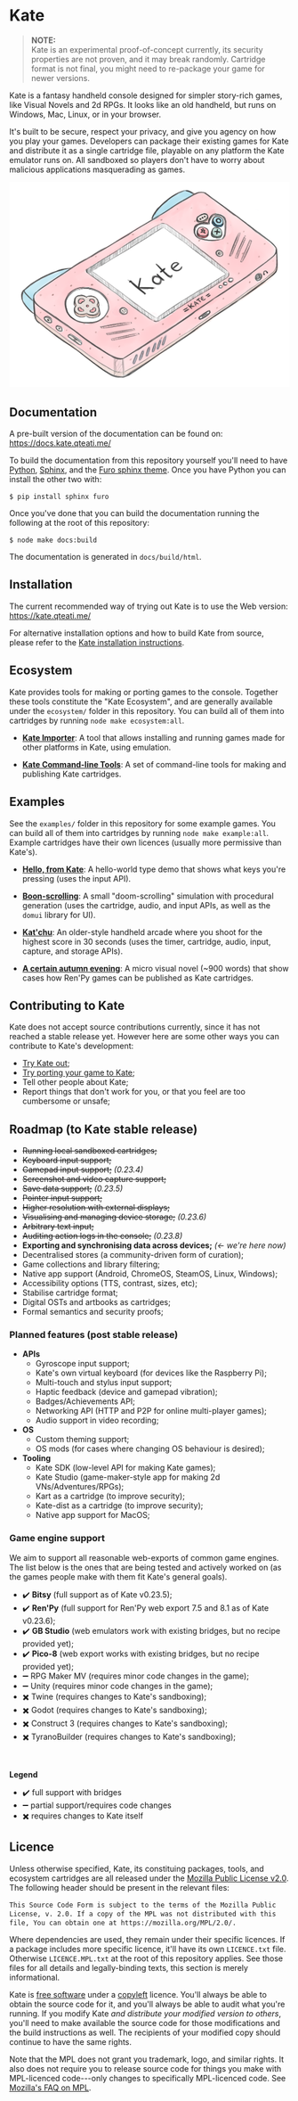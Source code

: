 # Kate

> **NOTE:**  
> Kate is an experimental proof-of-concept currently, its security properties are not proven, and it may break randomly. Cartridge format is not final, you might need to re-package your game for newer versions.

Kate is a fantasy handheld console designed for simpler story-rich games, like Visual Novels and 2d RPGs. It looks like an old handheld, but runs on Windows, Mac, Linux, or in your browser.

It's built to be secure, respect your privacy, and give you agency on how you play your games. Developers can package their existing games for Kate and distribute it as a single cartridge file, playable on any platform the Kate emulator runs on. All sandboxed so players don't have to worry about malicious applications masquerading as games.

![](./docs/kate.png)

## Documentation

A pre-built version of the documentation can be found on:
https://docs.kate.qteati.me/

To build the documentation from this repository yourself you'll need to have [Python](https://www.python.org/), [Sphinx](https://www.sphinx-doc.org/en/master/), and the [Furo sphinx theme](https://github.com/pradyunsg/furo). Once you have Python you can install the other two with:

```shell
$ pip install sphinx furo
```

Once you've done that you can build the documentation running the following
at the root of this repository:

```shell
$ node make docs:build
```

The documentation is generated in `docs/build/html`.

## Installation

The current recommended way of trying out Kate is to use the Web version: https://kate.qteati.me/

For alternative installation options and how to build Kate from source, please refer to the [Kate installation instructions](https://docs.kate.qteati.me/user/manual/intro/install.html).

## Ecosystem

Kate provides tools for making or porting games to the console. Together these
tools constitute the "Kate Ecosystem", and are generally available under the
`ecosystem/` folder in this repository. You can build all of them into
cartridges by running `node make ecosystem:all`.

- [**Kate Importer**](ecosystem/importer/): A tool that allows installing and
  running games made for other platforms in Kate, using emulation.

- [**Kate Command-line Tools**](packages/kate-tools/): A set of command-line
  tools for making and publishing Kate cartridges.

## Examples

See the `examples/` folder in this repository for some example games. You can build all of them into cartridges by running `node make example:all`. Example
cartridges have their own licences (usually more permissive than Kate's).

- [**Hello, from Kate**](examples/hello-world/): A hello-world type demo that shows what keys you're pressing (uses the input API).

- [**Boon-scrolling**](examples/boon-scrolling/): A small "doom-scrolling" simulation with procedural generation (uses the cartridge, audio, and input APIs, as well as the `domui` library for UI).

- [**Kat'chu**](examples/katchu/): An older-style handheld arcade where you shoot for the highest score in 30 seconds (uses the timer, cartridge, audio, input, capture, and storage APIs).

- [**A certain autumn evening**](examples/a-certain-autumn-evening/): A
  micro visual novel (~900 words) that show cases how Ren'Py games can be
  published as Kate cartridges.

## Contributing to Kate

Kate does not accept source contributions currently, since it has not reached a stable release yet. However here are some other ways you can contribute to Kate's development:

- [Try Kate out](https://docs.kate.qteati.me/user/manual/intro/install.html);
- [Try porting your game to Kate](https://docs.kate.qteati.me/dev/manual/index.html);
- Tell other people about Kate;
- Report things that don't work for you, or that you feel are too cumbersome or unsafe;

## Roadmap (to Kate stable release)

- ~~Running local sandboxed cartridges;~~
- ~~Keyboard input support;~~
- ~~Gamepad input support;~~ _(0.23.4)_
- ~~Screenshot and video capture support;~~
- ~~Save data support;~~ _(0.23.5)_
- ~~Pointer input support;~~
- ~~Higher resolution with external displays;~~
- ~~Visualising and managing device storage;~~ _(0.23.6)_
- ~~Arbitrary text input;~~
- ~~Auditing action logs in the console;~~ _(0.23.8)_
- **Exporting and synchronising data across devices;** _(<- we're here now)_
- Decentralised stores (a community-driven form of curation);
- Game collections and library filtering;
- Native app support (Android, ChromeOS, SteamOS, Linux, Windows);
- Accessibility options (TTS, contrast, sizes, etc);
- Stabilise cartridge format;
- Digital OSTs and artbooks as cartridges;
- Formal semantics and security proofs;

### Planned features (post stable release)

- **APIs**
  - Gyroscope input support;
  - Kate's own virtual keyboard (for devices like the Raspberry Pi);
  - Multi-touch and stylus input support;
  - Haptic feedback (device and gamepad vibration);
  - Badges/Achievements API;
  - Networking API (HTTP and P2P for online multi-player games);
  - Audio support in video recording;
- **OS**
  - Custom theming support;
  - OS mods (for cases where changing OS behaviour is desired);
- **Tooling**
  - Kate SDK (low-level API for making Kate games);
  - Kate Studio (game-maker-style app for making 2d VNs/Adventures/RPGs);
  - Kart as a cartridge (to improve security);
  - Kate-dist as a cartridge (to improve security);
  - Native app support for MacOS;

### Game engine support

We aim to support all reasonable web-exports of common game engines. The list below is the ones that are being tested and actively worked on (as the games people make with them fit Kate's general goals).

- ✔️ **Bitsy** (full support as of Kate v0.23.5);
- ✔️ **Ren'Py** (full support for Ren'Py web export 7.5 and 8.1 as of Kate v0.23.6);
- ✔️ **GB Studio** (web emulators work with existing bridges, but no recipe provided yet);
- ✔️ **Pico-8** (web export works with existing bridges, but no recipe provided yet);
- ➖ RPG Maker MV (requires minor code changes in the game);
- ➖ Unity (requires minor code changes in the game);
- ✖️ Twine (requires changes to Kate's sandboxing);
- ✖️ Godot (requires changes to Kate's sandboxing);
- ✖️ Construct 3 (requires changes to Kate's sandboxing);
- ✖️ TyranoBuilder (requires changes to Kate's sandboxing);

<br>

**Legend**

- ✔️ full support with bridges
- ➖ partial support/requires code changes
- ✖️ requires changes to Kate itself

## Licence

Unless otherwise specified, Kate, its constituing packages, tools, and
ecosystem cartridges are all released under the
[Mozilla Public License v2.0][mpl]. The following header should be present in
the relevant files:

```
This Source Code Form is subject to the terms of the Mozilla Public
License, v. 2.0. If a copy of the MPL was not distributed with this
file, You can obtain one at https://mozilla.org/MPL/2.0/.
```

Where dependencies are used, they remain under their specific licences.
If a package includes more specific licence, it'll have its own `LICENCE.txt`
file. Otherwise `LICENCE.MPL.txt` at the root of this repository applies.
See those files for all details and legally-binding texts, this section is
merely informational.

Kate is [free software][free] under a [copyleft][] licence. You'll
always be able to obtain the source code for it, and you'll always be able to
audit what you're running. If you modify Kate _and distribute
your modified version to others_, you'll need to make available the
source code for those modifications and the build instructions as well.
The recipients of your modified copy should continue to have the same rights.

Note that the MPL does not grant you trademark, logo, and similar rights. It
also does not require you to release source code for things you make with
MPL-licenced code---only changes to specifically MPL-licenced code. See
[Mozilla's FAQ on MPL][faq].

[mpl]: https://www.mozilla.org/en-US/MPL/
[free]: https://en.wikipedia.org/wiki/Free_software
[cc4]: https://creativecommons.org/licenses/by/4.0/
[copyleft]: https://en.wikipedia.org/wiki/Copyleft
[faq]: https://www.mozilla.org/en-US/MPL/2.0/FAQ/
